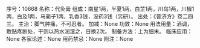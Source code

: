 序号：10668
名称：代灸膏
组成：南星1两，半夏1两，白芷1两，川乌1两，川椒1两，白及1两，马蔺子1两，乳香3钱，没药3钱（另研）。
出处：《普济方》卷二四三。
主治：脚气肿痛，不可忍者。
加减：None
功效：None
用法用量：酒调，敷贴疼剧处，干则以热水润湿之，日换2次。
制备方法：上为细末。
临床应用：None
各家论述：None
用药禁忌：None
附注：None
